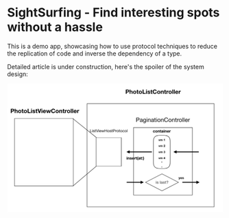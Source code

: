 # SightSurfing - Find interesting spots without a hassle

This is a demo app, showcasing how to use protocol techniques to reduce the replication of code and inverse the dependency of a type.  

Detailed article is under construction, here's the spoiler of the system design: 

![](cover.png)